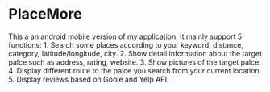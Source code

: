 # PlaceMore
This a an android mobile version of my application.
It mainly support 5 functions:
      1. Search some places according to your keyword, distance, category, latitude/longitude, city.
      2. Show detail information about the target palce such as address, rating, website.
      3. Show pictures of the target palce.
      4. Display different route to the palce you search from your current location.
      5. Display reviews based on Goole and Yelp API.
